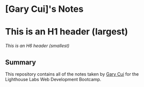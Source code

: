 # [Gary Cui]'s Notes
# This is an H1 header (largest)
###### This is an H6 header (smallest)

## Summary

This repository contains all of the notes taken by [Gary Cui](https://github.com/GARYCUI2/W1D1) for the Lighthouse Labs Web Development Bootcamp.